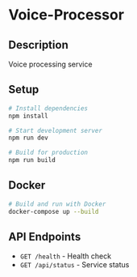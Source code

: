 # Voice-Processor

## Description
Voice processing service

## Setup
```bash
# Install dependencies
npm install

# Start development server
npm run dev

# Build for production
npm run build
```

## Docker
```bash
# Build and run with Docker
docker-compose up --build
```

## API Endpoints
- `GET /health` - Health check
- `GET /api/status` - Service status

